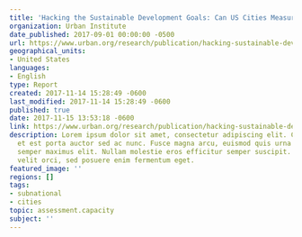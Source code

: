 ```yaml
---
title: 'Hacking the Sustainable Development Goals: Can US Cities Measure Up?'
organization: Urban Institute
date_published: 2017-09-01 00:00:00 -0500
url: https://www.urban.org/research/publication/hacking-sustainable-development-goals/view/full_report
geographical_units:
- United States
languages:
- English
type: Report
created: 2017-11-14 15:28:49 -0600
last_modified: 2017-11-14 15:28:49 -0600
published: true
date: 2017-11-15 13:53:18 -0600
link: https://www.urban.org/research/publication/hacking-sustainable-development-goals/view/full_report
description: Lorem ipsum dolor sit amet, consectetur adipiscing elit. Cras in nibh
  et est porta auctor sed ac nunc. Fusce magna arcu, euismod quis urna elementum,
  semper maximus elit. Nullam molestie eros efficitur semper suscipit. Curabitur eleifend
  velit orci, sed posuere enim fermentum eget.
featured_image: ''
regions: []
tags:
- subnational
- cities
topic: assessment.capacity
subject: ''
---
```


